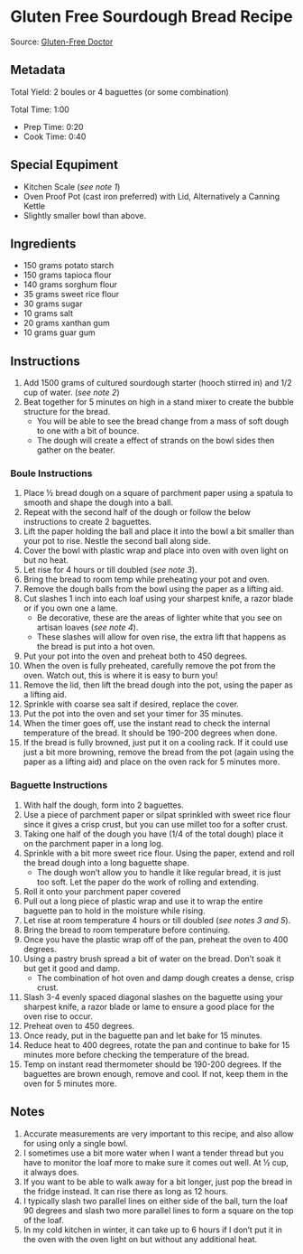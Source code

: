 Gluten Free Sourdough Bread Recipe
==================================

Source: [Gluten-Free Doctor](http://www.gfdoctorrecipes.com/basic-gluten-free-sourdough-bread-recipe/)

Metadata
---------
Total Yield: 2 boules or 4 baguettes (or some combination)

Total Time: 1:00
* Prep Time: 0:20
* Cook Time: 0:40

Special Equpiment
-----------------
* Kitchen Scale (_see note 1_)
* Oven Proof Pot (cast iron preferred) with Lid, Alternatively a Canning Kettle
* Slightly smaller bowl than above.

Ingredients
-----------
* 150 grams potato starch
* 150 grams tapioca flour
* 140 grams sorghum flour
* 35 grams sweet rice flour
* 30 grams sugar
* 10 grams salt
* 20 grams xanthan gum
* 10 grams guar gum

Instructions
------------
1. Add 1500 grams of cultured sourdough starter (hooch stirred in) and 1/2 cup of water. (_see note 2_)
2. Beat together for 5 minutes on high in a stand mixer to create the bubble structure for the bread.
   * You will be able to see the bread change from a mass of soft dough to one with a bit of bounce.
   * The dough will create a effect of strands on the bowl sides then gather on the beater.
   
### Boule Instructions
1. Place ½ bread dough on a square of parchment paper using a spatula to smooth and shape the dough into a ball.
2. Repeat with the second half of the dough or follow the below instructions to create 2 baguettes.
3. Lift the paper holding the ball and place it into the bowl a bit smaller than your pot to rise. Nestle the second ball along side.
4. Cover the bowl with plastic wrap and place into oven with oven light on but no heat.
5. Let rise for 4 hours or till doubled (_see note 3_).
6. Bring the bread to room temp while preheating your pot and oven.
7. Remove the dough balls from the bowl using the paper as a lifting aid.
8. Cut slashes 1 inch into each loaf using your sharpest knife, a razor blade or if you own one a lame.
    * Be decorative, these are the areas of lighter white that you see on artisan loaves (_see note 4_).  
    * These slashes will allow for oven rise, the extra lift that happens as the bread is put into a hot oven.
9. Put your pot into the oven and preheat both to 450 degrees.
10. When the oven is fully preheated, carefully remove the pot from the oven. Watch out, this is where it is easy to burn you!
11. Remove the lid, then lift the bread dough into the pot, using the paper as a lifting aid.
12. Sprinkle with coarse sea salt if desired, replace the cover.
13. Put the pot into the oven and set your timer for 35 minutes.
14. When the timer goes off, use the instant read to check the internal temperature of the bread. It should be 190-200 degrees when done.
15. If the bread is fully browned, just put it on a cooling rack. If it could use just a bit more browning, remove the bread from the pot (again using the paper as a lifting aid) and place on the oven rack for 5 minutes more.

### Baguette Instructions
1. With half the dough, form into 2 baguettes.
2. Use a piece of parchment paper or silpat sprinkled with sweet rice flour since it gives a crisp crust, but you can use millet too for a softer crust.
3. Taking one half of the dough you have (1/4 of the total dough) place it on the parchment paper in a long log.
4. Sprinkle with a bit more sweet rice flour. Using the paper, extend and roll the bread dough into a long baguette shape. 
   * The dough won’t allow you to handle it like regular bread, it is just too soft. Let the paper do the work of rolling and extending.
5. Roll it onto your parchment paper covered
6. Pull out a long piece of plastic wrap and use it to wrap the entire baguette pan to hold in the moisture while rising.
7. Let rise at room temperature 4 hours or till doubled (_see notes 3 and 5_).
8. Bring the bread to room temperature before continuing.
9. Once you have the plastic wrap off of the pan, preheat the oven to 400 degrees.
10. Using a pastry brush spread a bit of water on the bread. Don’t soak it but get it good and damp.
    * The combination of hot oven and damp dough creates a dense, crisp crust.
11. Slash 3-4 evenly spaced diagonal slashes on the baguette using your sharpest knife, a razor blade or lame to ensure a good place for the oven rise to occur.
12. Preheat oven to 450 degrees.
13. Once ready, put in the baguette pan and let bake for 15 minutes.
14. Reduce heat to 400 degrees, rotate the pan and continue to bake for 15 minutes more before checking the temperature of the bread.
15. Temp on instant read thermometer should be 190-200 degrees. If the baguettes are brown enough, remove and cool. If not, keep them in the oven for 5 minutes more.

Notes
-----
1. Accurate measurements are very important to this recipe, and also allow for using only a single bowl.
2. I sometimes use a bit more water when I want a tender thread but you have to monitor the loaf more to make sure it comes out well. At ½ cup, it always does.
3. If you want to be able to walk away for a bit longer, just pop the bread in the fridge instead. It can rise there as long as 12 hours.
4. I typically slash two parallel lines on either side of the ball, turn the loaf 90 degrees and slash two more parallel lines to form a square on the top of the loaf.
5. In my cold kitchen in winter, it can take up to 6 hours if I don’t put it in the oven with the oven light on but without any additional heat.
